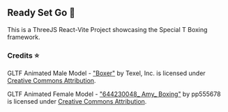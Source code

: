 ## Ready Set Go 🥊
This is a ThreeJS React-Vite Project showcasing the Special T Boxing framework.

###  Credits ⭐
GLTF Animated Male Model - <a href="https://skfb.ly/66RIK">"Boxer"</a> by Texel, Inc. is licensed under <a href="http://creativecommons.org/licenses/by/4.0/">Creative Commons Attribution</a>.

GLTF Animated Female Model - <a href="https://skfb.ly/oISYM">"644230048_ Amy_ Boxing"</a> by pp555678 is licensed under <a href="http://creativecommons.org/licenses/by/4.0/">Creative Commons Attribution</a>.